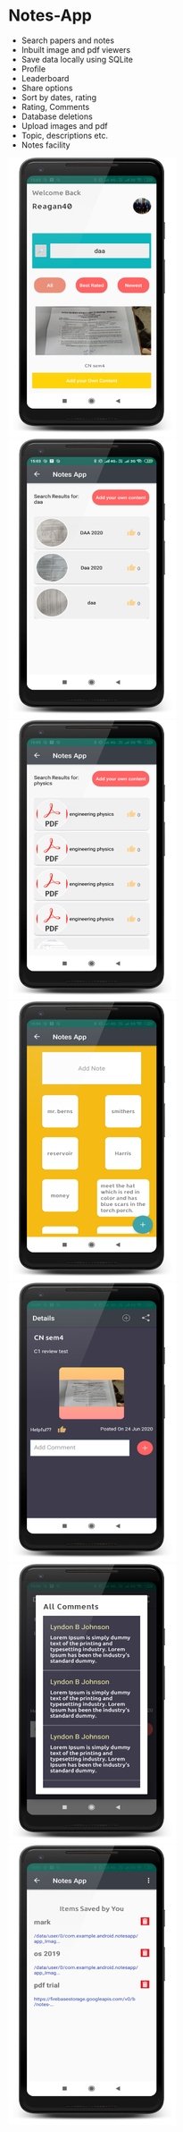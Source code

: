 # Notes-App
<ul>
 <li>Search papers and notes</li>
  <li>Inbuilt image and pdf viewers</li>
 <li>Save data locally using SQLite</li>
 <li>Profile</li>
 <li>Leaderboard</li>
 <li>Share options</li>
 <li>Sort by dates, rating</li>
 <li>Rating, Comments <li>Database deletions</li>
 <li>Upload images and pdf</li>
 <li>Topic, descriptions etc.</li>
 <li>Notes facility</li>
</ul>
<span>
 <img src="https://github.com/Kartik2301/data/blob/master/Home.png" width="300" height="500">
<img src="https://github.com/Kartik2301/data/blob/master/searchImg.png" width="300" height="500">
</span>

<span>
  <img src="https://github.com/Kartik2301/data/blob/master/searchPdf.png" width="300" height="500">
<img src="https://github.com/Kartik2301/data/blob/master/notesPage.png" width="300" height="500">
 </span>

<span>
  <img src="https://github.com/Kartik2301/data/blob/master/img.png" width="300" height="500">
<img src="https://github.com/Kartik2301/data/blob/master/Comments.png" width="300" height="500">
<img src="https://github.com/Kartik2301/data/blob/master/SavedItems.png" width="300" height="500">

 </span>

